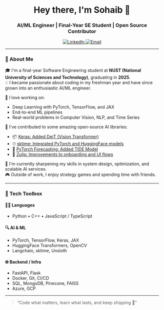 <h1 align="center">Hey there, I'm Sohaib 👋</h1>
<h3 align="center">AI/ML Engineer | Final-Year SE Student | Open Source Contributor</h3>

<p align="center">
  <a href="https://www.linkedin.com/in/sohaib-ahmed-2b8b64249/" target="_blank">
    <img src="https://img.shields.io/badge/-LinkedIn-blue?logo=linkedin&logoColor=white&style=for-the-badge" alt="LinkedIn">
  </a>
  
  <a href="mailto:sohaibahmed1919@gmail.com">
    <img src="https://img.shields.io/badge/-Email-red?logo=gmail&logoColor=white&style=for-the-badge" alt="Email">
  </a>
</p>

---

### 🧠 About Me

🎓 I'm a final-year Software Engineering student at **NUST (National University of Sciences and Technology)**, graduating in **2025**.  
💡 I became passionate about coding in my freshman year and have since grown into an enthusiastic AI/ML engineer.  

🚀 I love working on:
- Deep Learning with PyTorch, TensorFlow, and JAX
- End-to-end ML pipelines
- Real-world problems in Computer Vision, NLP, and Time Series

🧪 I've contributed to some amazing open-source AI libraries:
- 📦 [Keras: Added DeiT (Vision Transformer)](https://github.com/keras-team/keras-hub/pull/2203)
- ⏱ [sktime: Integrated PyTorch and HuggingFace models](https://github.com/sktime/sktime/pulls?q=is%3Apr+author%3ASohaib-Ahmed21)
- 🔮 [PyTorch Forecasting: Added TIDE Model](https://github.com/jdb78/pytorch-forecasting/pulls?q=is%3Apr+author%3ASohaib-Ahmed21)
- 📨 [Zulip: Improvements to onboarding and UI flows](https://github.com/zulip/zulip/pulls?q=is%3Apr+author%3ASohaib-Ahmed21)

🌱 I'm currently sharpening my skills in system design, optimization, and scalable AI services.  
🎮 Outside of work, I enjoy strategy games and spending time with friends.

---

### 🧰 Tech Toolbox

#### 🧑‍💻 Languages
- Python • C++ • JavaScript / TypeScript

#### 🔍 AI & ML
- PyTorch, TensorFlow, Keras, JAX
- HuggingFace Transformers, OpenCV
- Langchain, sktime, Unsloth

#### 🌐 Backend / Infra
- FastAPI, Flask
- Docker, Git, CI/CD
- SQL, MongoDB, Pinecone, FAISS
- Azure, GCP

---

> “Code what matters, learn what lasts, and keep shipping 🚢”






<!--
**Sohaib-Ahmed21/Sohaib-Ahmed21** is a ✨ _special_ ✨ repository because its `README.md` (this file) appears on your GitHub profile.

Here are some ideas to get you started:

- 🔭 I’m currently working on ...
- 🌱 I’m currently learning ...
- 👯 I’m looking to collaborate on ...
- 🤔 I’m looking for help with ...
- 💬 Ask me about ...
- 📫 How to reach me: ...
- 😄 Pronouns: ...
- ⚡ Fun fact: ...
-->
